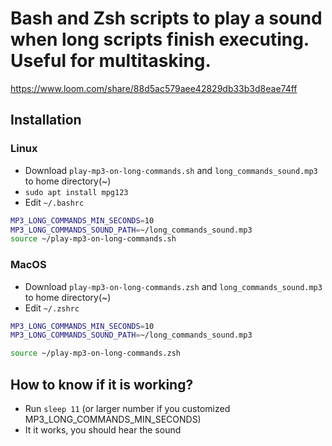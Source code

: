# Bash and Zsh scripts to play a sound when long scripts finish executing. Useful for multitasking.
https://www.loom.com/share/88d5ac579aee42829db33b3d8eae74ff

## Installation
### Linux
* Download `play-mp3-on-long-commands.sh` and `long_commands_sound.mp3` to home directory(~)
* `sudo apt install mpg123`
* Edit `~/.bashrc`
```bash
MP3_LONG_COMMANDS_MIN_SECONDS=10
MP3_LONG_COMMANDS_SOUND_PATH=~/long_commands_sound.mp3
source ~/play-mp3-on-long-commands.sh
```
### MacOS
* Download `play-mp3-on-long-commands.zsh` and `long_commands_sound.mp3` to home directory(~)
* Edit `~/.zshrc`
```bash
MP3_LONG_COMMANDS_MIN_SECONDS=10
MP3_LONG_COMMANDS_SOUND_PATH=~/long_commands_sound.mp3

source ~/play-mp3-on-long-commands.zsh
```

## How to know if it is working?
* Run `sleep 11` (or larger number if you customized MP3_LONG_COMMANDS_MIN_SECONDS)
* It it works, you should hear the sound
